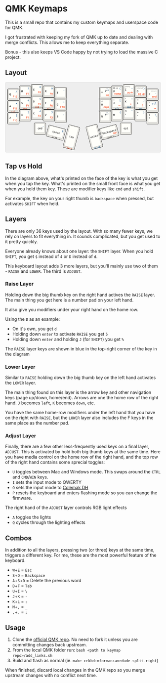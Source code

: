 # QMK Keymaps

This is a small repo that contains my custom keymaps and userspace code for QMK.

I got frustrated with keeping my fork of QMK up to date and dealing with merge conflicts. This allows me to keep everything separate.

Bonus - this also keeps VS Code happy by not trying to load the massive C project.

## Layout

![](img/gergoplex---qwerty.png)

## Tap vs Hold

In the diagram above, what's printed on the face of the key is what you get when you tap the key. What's printed on the small front face is what you get when you hold them key. These are modifier keys like `cmd` and `shift`.

For example, the key on your right thumb is `backspace` when pressed, but activates `SHIFT` when held.

## Layers

There are only 36 keys used by the layout. With so many fewer keys, we rely on layers to fit everything in. It sounds complicated, but you get used to it pretty quickly. 

Everyone already knows about one layer: the `SHIFT` layer.
When you hold `SHIFT`, you get `$` instead of `4` or `D` instead of `d`.

This keyboard layout adds 3 more layers, but you'll mainly use two of them - `RAISE` and `LOWER`. The third is `ADJUST`.

### Raise Layer

Holding down the big thumb key on the right hand actives the `RAISE` layer. The main thing you get here is a number pad on your left hand.  

It also give you modifiers under your right hand on the home row.

Using the `D` as an example:

* On it's own, you get `d`
* Holding down `enter` to activate `RAISE` you get `5`
* Holding down `enter` and holding `J` (for `SHIFT`) you get `%`

The `RAISE` layer keys are shown in blue in the top-right corner of the key in the diagram

### Lower Layer

Similar to `RAISE` holding down the big thumb key on the left hand activates the `LOWER` layer.

The main thing found on this layer is the arrow key and other navigation keys (page up/down, home/end). Arrows are one the home row of the right hand. `J` becomes `left`, `K` becomes `down`, etc.

You have the same home-row modifiers under the left hand that you have on the right with `RAISE`, but the `LOWER` layer also includes the F keys in the same place as the number pad. 

### Adjust Layer

Finally, there are a few other less-frequently used keys on a final layer, `ADJUST`. This is activated by hold both big thumb keys at the same time. Here you have media control on the home row of the right hand, and the top row of the right hand contains some sprecial toggles:

* `U` toggles between Mac and Windows mode. This swaps around the `CTRL` and `CMD`/`WIN` keys.
* `I` sets the input mode to QWERTY
* `O` sets the input mode to [Colemak DH](https://colemakmods.github.io/mod-dh/)
* `P` resets the keyboard and enters flashing mode so you can change the firmware.

The right hand of the `ADJUST` layer controls RGB light effects

* `A` toggles the lights
* `Q` cycles through the lighting effects

## Combos

In addition to all the layers, pressing two (or three) keys at the same time, triggers a different key. For me, these are the most powerful feature of the keyboard.

* `W`+`E` = `Esc`
* `S`+`D` = `Backspace`
* `A`+`S`+`D` = Delete the previous word
* `D`+`F` = `Tab`
* `U`+`I` = `\`
* `J`+`K` = `-`
* `K`+`L` = `:`
* `M`+`,` = `_`
* `,`+`.` = `;`

## Usage

1. Clone the [official QMK repo](https://github.com/qmk/qmk_firmware). No need to fork it unless you are committing changes back upstream.
1. From the local QMK folder run: `bash <path to keymap repo>/add_links.sh`
1. Build and flash as normal (ie. `make crkbd:mforman:avrdude-split-right`)

When finished, discard local changes in the QMK repo so you merge upstream changes with no conflict next time.
